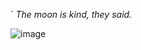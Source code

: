 ` *The moon is kind, they said.*


![![image](https://github.com/user-attachments/assets/34a9e9fd-c09c-4de2-b343-d78f50052d0a)
](https://windingmelody.straw.page)
